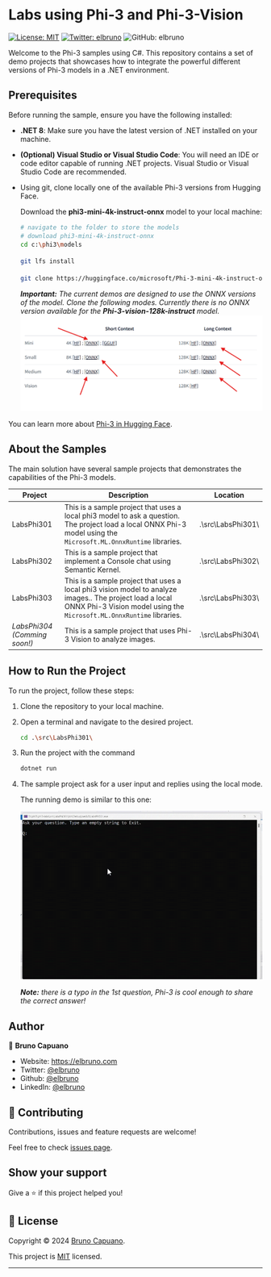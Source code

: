 # Labs using Phi-3 and Phi-3-Vision

[![License: MIT](https://img.shields.io/badge/License-MIT-yellow.svg)](/LICENSE)
[![Twitter: elbruno](https://img.shields.io/twitter/follow/elbruno.svg?style=social)](https://twitter.com/elbruno)
![GitHub: elbruno](https://img.shields.io/github/followers/elbruno?style=social)

Welcome to the Phi-3 samples using C#. This repository contains a set of demo projects that showcases how to integrate the powerful different versions of Phi-3 models in a .NET environment.

## Prerequisites

Before running the sample, ensure you have the following installed:
- **.NET 8**: Make sure you have the latest version of .NET installed on your machine.
- **(Optional) Visual Studio or Visual Studio Code**: You will need an IDE or code editor capable of running .NET projects. Visual Studio or Visual Studio Code are recommended.
- Using git, clone locally one of the available Phi-3 versions from Hugging Face. 

    Download the **phi3-mini-4k-instruct-onnx** model to your local machine:
    ```bash
    # navigate to the folder to store the models
    # download phi3-mini-4k-instruct-onnx
    cd c:\phi3\models

    git lfs install 

    git clone https://huggingface.co/microsoft/Phi-3-mini-4k-instruct-onnx
    ```
    ***Important:** The current demos are designed to use the ONNX versions of the model. Clone the following modes. Currently there is no ONNX version available for the **Phi-3-vision-128k-instruct** model.*
    ![Download only ONNX models](./img/10DownloadOnnx.png)

You can learn more about [Phi-3 in Hugging Face](https://huggingface.co/microsoft/Phi-3-mini-4k-instruct-onnx).

## About the Samples

The main solution have several sample projects that demonstrates the capabilities of the Phi-3 models.

| Project | Description | Location |
| ------------ | ----------- | -------- |
| LabsPhi301    | This is a sample project that uses a local phi3 model to ask a question. The project load a local ONNX Phi-3 model using the `Microsoft.ML.OnnxRuntime` libraries. | .\src\LabsPhi301\ |
| LabsPhi302    | This is a sample project that implement a Console chat using Semantic Kernel. | .\src\LabsPhi302\ |
| LabsPhi303 | This is a sample project that uses a local phi3 vision model to analyze images.. The project load a local ONNX Phi-3 Vision model using the `Microsoft.ML.OnnxRuntime` libraries. | .\src\LabsPhi303\ |
| *LabsPhi304 (Comming soon!)*   | This is a sample project that uses Phi-3 Vision to analyze images. | .\src\LabsPhi304\ |


## How to Run the Project

To run the project, follow these steps:
1. Clone the repository to your local machine.

1. Open a terminal and navigate to the desired project. 
    ```bash
    cd .\src\LabsPhi301\
    ```

1. Run the project with the command
    ```bash
    dotnet run
    ```

1.  The sample project ask for a user input and replies using the local mode. 

    The running demo is similar to this one:

    ![Chat running demo](./img/20SampleConsole.gif)

    ***Note:** there is a typo in the 1st question, Phi-3 is cool enough to share the correct answer!*



## Author

👤 **Bruno Capuano**

* Website: https://elbruno.com
* Twitter: [@elbruno](https://twitter.com/elbruno)
* Github: [@elbruno](https://github.com/elbruno)
* LinkedIn: [@elbruno](https://linkedin.com/in/elbruno)

## 🤝 Contributing

Contributions, issues and feature requests are welcome!

Feel free to check [issues page](https://github.com/elbruno/phi3-labs//issues).

## Show your support

Give a ⭐️ if this project helped you!


## 📝 License

Copyright &copy; 2024 [Bruno Capuano](https://github.com/elbruno).

This project is [MIT](/LICENSE) licensed.

***
